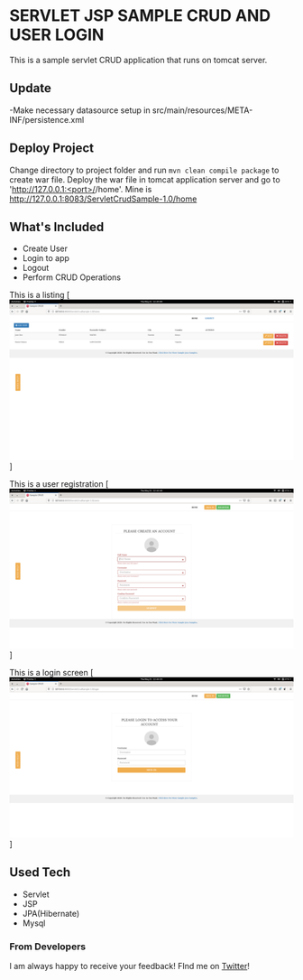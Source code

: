 # SERVLET JSP SAMPLE CRUD AND USER LOGIN

This is a sample servlet CRUD application that runs on tomcat server. 

## Update
-Make necessary datasource setup in src/main/resources/META-INF/persistence.xml

## Deploy Project
Change directory to project folder and  run `mvn clean compile package` to create war file.
Deploy the war file in tomcat application server and go to 'http://127.0.0.1:<port>/<war file name>/home'. Mine is http://127.0.0.1:8083/ServletCrudSample-1.0/home

## What's Included 
- Create User
- Login to app
- Logout
- Perform CRUD Operations

This is a listing
[<img src="screens/list.png" alt="Sample list"  />]

This is a user registration
[<img src="screens/register.png" alt="Sample registration"  />]

This is a login screen
[<img src="screens/login.png" alt="Sample login"  />]


## Used Tech
- Servlet
- JSP
- JPA(Hibernate)
- Mysql


### From Developers

I am always happy to receive your feedback!
FInd me on [Twitter](https://twitter.com/julian_geniuz)!
